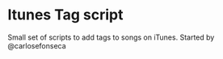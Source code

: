 Itunes Tag script
===

Small set of scripts to add tags to songs on iTunes.
Started by @carlosefonseca
